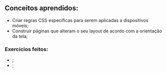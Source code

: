 ## Conceitos aprendidos:
- Criar regras CSS específicas para serem aplicadas a dispositivos móveis;
- Construir páginas que alteram o seu layout de acordo com a orientação da tela;

### Exercícios feitos:
- ;
- ;